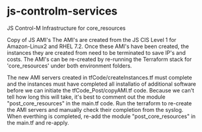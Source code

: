 # js-controlm-services
JS Control-M Infrastructure for core_resources

Copy of JS AMI's
The AMI's are created from the JS CIS Level 1 for Amazon-Linux2 and RHEL 7.2. Once these AMI's have been created,
the instances they are created from need to be terminated to save IP's and costs.
The AMI's can be re-created by re-running the Terraform stack for 'core_resources' under both environment folders.

The new AMI servers created in tfCode/createInstances.tf must complete and the instances must have completed all installatio
of additional software before we can initiate the tfCode_Post/copyAMI.tf code. Because we can't tell how long this will take,
it's best to comment out the module "post_core_resources" in the main.tf code. Run the terraform to re-create the AMI servers
and manually check their completion from the syslog.
When everthing is completed, re-add the module "post_core_resources" in the main.tf and re-apply.
